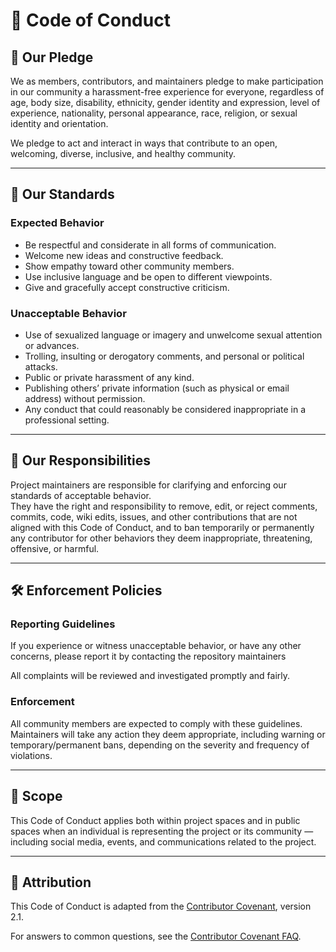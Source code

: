# 📜 Code of Conduct

## 💫 Our Pledge
We as members, contributors, and maintainers pledge to make participation in our community a harassment-free experience for everyone, regardless of age, body size, disability, ethnicity, gender identity and expression, level of experience, nationality, personal appearance, race, religion, or sexual identity and orientation.

We pledge to act and interact in ways that contribute to an open, welcoming, diverse, inclusive, and healthy community.

---

## 🌟 Our Standards

### Expected Behavior
- Be respectful and considerate in all forms of communication.  
- Welcome new ideas and constructive feedback.  
- Show empathy toward other community members.  
- Use inclusive language and be open to different viewpoints.  
- Give and gracefully accept constructive criticism.

### Unacceptable Behavior
- Use of sexualized language or imagery and unwelcome sexual attention or advances.  
- Trolling, insulting or derogatory comments, and personal or political attacks.  
- Public or private harassment of any kind.  
- Publishing others’ private information (such as physical or email address) without permission.  
- Any conduct that could reasonably be considered inappropriate in a professional setting.

---

## 🧭 Our Responsibilities
Project maintainers are responsible for clarifying and enforcing our standards of acceptable behavior.  
They have the right and responsibility to remove, edit, or reject comments, commits, code, wiki edits, issues, and other contributions that are not aligned with this Code of Conduct, and to ban temporarily or permanently any contributor for other behaviors they deem inappropriate, threatening, offensive, or harmful.

---

## 🛠️ Enforcement Policies

### Reporting Guidelines
If you experience or witness unacceptable behavior, or have any other concerns, please report it by contacting the repository maintainers

All complaints will be reviewed and investigated promptly and fairly.

### Enforcement
All community members are expected to comply with these guidelines. Maintainers will take any action they deem appropriate, including warning or temporary/permanent bans, depending on the severity and frequency of violations.

---

## 🌈 Scope
This Code of Conduct applies both within project spaces and in public spaces when an individual is representing the project or its community — including social media, events, and communications related to the project.

---

## 🙌 Attribution
This Code of Conduct is adapted from the [Contributor Covenant](https://www.contributor-covenant.org), version 2.1.

For answers to common questions, see the [Contributor Covenant FAQ](https://www.contributor-covenant.org/faq).
